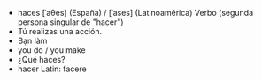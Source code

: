 - haces	[ˈaθes] (España) / [ˈases] (Latinoamérica)	Verbo (segunda persona singular de "hacer")
- Tú realizas una acción.
- Bạn làm
- you do / you make
- ¿Qué haces?
- hacer	Latin: facere
